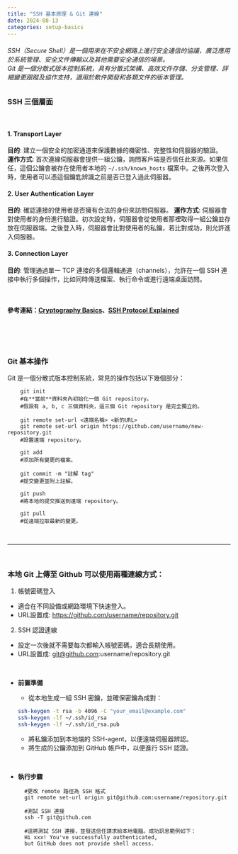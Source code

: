 ```yaml
---
title: "SSH 基本原理 & Git 連線"
date: 2024-08-13
categories: setup-basics
---
```



###### SSH（Secure Shell）是一個用來在不安全網路上進行安全通信的協議，廣泛應用於系統管理、安全文件傳輸以及其他需要安全通信的場景。<br>Git 是一個分散式版本控制系統，具有分散式架構、高效文件存儲、分支管理、詳細變更跟蹤及協作支持，適用於軟件開發和各類文件的版本管理。


### SSH 三個層面

<br>

#### 1. Transport Layer
**目的**: 建立一個安全的加密通道來保護數據的機密性、完整性和伺服器的驗證。  
**運作方式**: 首次連線伺服器會提供一組公鑰，詢問客戶端是否信任此來源。如果信任，這個公鑰會被存在使用者本地的 `~/.ssh/known_hosts` 檔案中。之後再次登入時，使用者可以憑這個鑰匙辨識之前是否已登入過此伺服器。  

#### 2. User Authentication Layer
**目的**: 確認連接的使用者是否擁有合法的身份來訪問伺服器。
**運作方式**: 伺服器會對使用者的身份進行驗證。初次設定時，伺服器會從使用者那裡取得一組公鑰並存放在伺服器端。之後登入時，伺服器會比對使用者的私鑰，若比對成功，則允許進入伺服器。

#### 3. Connection Layer
**目的**: 管理通過單一 TCP 連接的多個邏輯通道（channels），允許在一個 SSH 連接中執行多個操作，比如同時傳送檔案、執行命令或進行遠端桌面訪問。

<br>

#### 參考連結：[Cryptography Basics](https://www.youtube.com/watch?v=_TixdHlCMu4)、[SSH Protocol Explained](https://www.youtube.com/watch?v=0Sffl7YO0aY)


<br>
<br>
<br>

### Git 基本操作  
Git 是一個分散式版本控制系統，常見的操作包括以下幾個部分：

        git init
        #在**當前**資料夾內初始化一個 Git repository。
        #假設有 a, b, c 三個資料夾，這三個 Git repository 是完全獨立的。  

        git remote set-url <遠端名稱> <新的URL>
        git remote set-url origin https://github.com/username/new-repository.git
        #設置遠端 repository。

        git add
        #添加所有變更的檔案。

        git commit -m "註解 tag"
        #提交變更並附上註解。

        git push
        #將本地的提交推送到遠端 repository。

        git pull
        #從遠端拉取最新的變更。

<br> 

***
<br> 

### 本地 Git 上傳至 Github 可以使用兩種連線方式：

1. 帳號密碼登入
  - 適合在不同設備或網路環境下快速登入。
  - URL設置成: https://github.com/username/repository.git

2. SSH 認證連線
  - 設定一次後就不需要每次都輸入帳號密碼，適合長期使用。
  - URL設置成: git@github.com:username/repository.git

<br>

- **前置準備**
    - 從本地生成一組 SSH 密鑰，並確保密鑰為成對：
    
    ```bash
    ssh-keygen -t rsa -b 4096 -C "your_email@example.com"
    ssh-keygen -lf ~/.ssh/id_rsa
    ssh-keygen -lf ~/.ssh/id_rsa.pub
    ```
    - 將私鑰添加到本地端的 SSH-agent，以便遠端伺服器辨認。
    - 將生成的公鑰添加到 GitHub 帳戶中，以便進行 SSH 認證。

<br>

- **執行步驟**

        #更改 remote 路徑為 SSH 格式
        git remote set-url origin git@github.com:username/repository.git

        #測試 SSH 連接
        ssh -T git@github.com

        #這將測試 SSH 連接，並發送信任請求給本地電腦。成功訊息範例如下：
        Hi xxx! You've successfully authenticated,
        but GitHub does not provide shell access.
